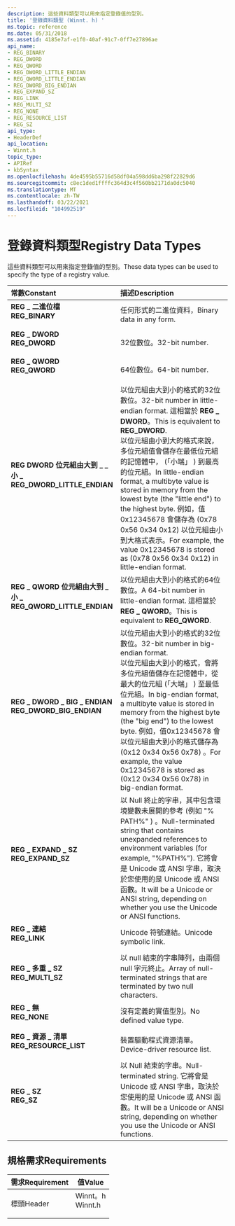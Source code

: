 ```yaml
---
description: 這些資料類型可以用來指定登錄值的型別。
title: '登錄資料類型 (Winnt. h) '
ms.topic: reference
ms.date: 05/31/2018
ms.assetid: 4185e7af-e1f0-40af-91c7-0ff7e27896ae
api_name:
- REG_BINARY
- REG_DWORD
- REG_QWORD
- REG_DWORD_LITTLE_ENDIAN
- REG_QWORD_LITTLE_ENDIAN
- REG_DWORD_BIG_ENDIAN
- REG_EXPAND_SZ
- REG_LINK
- REG_MULTI_SZ
- REG_NONE
- REG_RESOURCE_LIST
- REG_SZ
api_type:
- HeaderDef
api_location:
- Winnt.h
topic_type:
- APIRef
- kbSyntax
ms.openlocfilehash: 4de4595b55716d58df04a598dd6ba298f22829d6
ms.sourcegitcommit: c8ec1ded1ffffc364d3c4f560bb2171da0dc5040
ms.translationtype: MT
ms.contentlocale: zh-TW
ms.lasthandoff: 03/22/2021
ms.locfileid: "104992519"
---
```

# <a name="registry-data-types"></a><span data-ttu-id="0906d-103">登錄資料類型</span><span class="sxs-lookup"><span data-stu-id="0906d-103">Registry Data Types</span></span>

<span data-ttu-id="0906d-104">這些資料類型可以用來指定登錄值的型別。</span><span class="sxs-lookup"><span data-stu-id="0906d-104">These data types can be used to specify the type of a registry value.</span></span>



| <span data-ttu-id="0906d-105">常數</span><span class="sxs-lookup"><span data-stu-id="0906d-105">Constant</span></span>                                                                                                                                                                                      | <span data-ttu-id="0906d-106">描述</span><span class="sxs-lookup"><span data-stu-id="0906d-106">Description</span></span>                                                                                                                                                                                                                                                                                                                  |
|:----------------------------------------------------------------------------------------------------------------------------------------------------------------------------------------------|:-----------------------------------------------------------------------------------------------------------------------------------------------------------------------------------------------------------------------------------------------------------------------------------------------------------------------------|
| <span id="REG_BINARY"></span><span id="reg_binary"></span><dl> <span data-ttu-id="0906d-107"><dt>**REG \_ 二進位檔**</dt></span><span class="sxs-lookup"><span data-stu-id="0906d-107"><dt>**REG\_BINARY**</dt></span></span> </dl>                                          | <span data-ttu-id="0906d-108">任何形式的二進位資料，</span><span class="sxs-lookup"><span data-stu-id="0906d-108">Binary data in any form.</span></span><br/>                                                                                                                                                                                                                                                                                          |
| <span id="REG_DWORD"></span><span id="reg_dword"></span><dl> <span data-ttu-id="0906d-109"><dt>**REG \_ DWORD**</dt></span><span class="sxs-lookup"><span data-stu-id="0906d-109"><dt>**REG\_DWORD**</dt></span></span> </dl>                                             | <span data-ttu-id="0906d-110">32位數位。</span><span class="sxs-lookup"><span data-stu-id="0906d-110">32-bit number.</span></span><br/>                                                                                                                                                                                                                                                                                                    |
| <span id="REG_QWORD"></span><span id="reg_qword"></span><dl> <span data-ttu-id="0906d-111"><dt>**REG \_ QWORD**</dt></span><span class="sxs-lookup"><span data-stu-id="0906d-111"><dt>**REG\_QWORD**</dt></span></span> </dl>                                             | <span data-ttu-id="0906d-112">64位數位。</span><span class="sxs-lookup"><span data-stu-id="0906d-112">64-bit number.</span></span><br/>                                                                                                                                                                                                                                                                                                    |
| <span id="REG_DWORD_LITTLE_ENDIAN"></span><span id="reg_dword_little_endian"></span><dl> <span data-ttu-id="0906d-113"><dt>**REG DWORD 位元組由大到 \_ \_ 小 \_**</dt></span><span class="sxs-lookup"><span data-stu-id="0906d-113"><dt>**REG\_DWORD\_LITTLE\_ENDIAN**</dt></span></span> </dl> | <span data-ttu-id="0906d-114">以位元組由大到小的格式的32位數位。</span><span class="sxs-lookup"><span data-stu-id="0906d-114">32-bit number in little-endian format.</span></span> <span data-ttu-id="0906d-115">這相當於 **REG \_ DWORD**。</span><span class="sxs-lookup"><span data-stu-id="0906d-115">This is equivalent to **REG\_DWORD**.</span></span><br/> <span data-ttu-id="0906d-116">以位元組由小到大的格式來說，多位元組值會儲存在最低位元組的記憶體中， (「小端」 ) 到最高的位元組。</span><span class="sxs-lookup"><span data-stu-id="0906d-116">In little-endian format, a multibyte value is stored in memory from the lowest byte (the "little end") to the highest byte.</span></span> <span data-ttu-id="0906d-117">例如，值0x12345678 會儲存為 (0x78 0x56 0x34 0x12) 以位元組由小到大格式表示。</span><span class="sxs-lookup"><span data-stu-id="0906d-117">For example, the value 0x12345678 is stored as (0x78 0x56 0x34 0x12) in little-endian format.</span></span><br/> |
| <span id="REG_QWORD_LITTLE_ENDIAN"></span><span id="reg_qword_little_endian"></span><dl> <span data-ttu-id="0906d-118"><dt>**REG \_ QWORD 位元組由大到 \_ 小 \_**</dt></span><span class="sxs-lookup"><span data-stu-id="0906d-118"><dt>**REG\_QWORD\_LITTLE\_ENDIAN**</dt></span></span> </dl> | <span data-ttu-id="0906d-119">以位元組由大到小的格式的64位數位。</span><span class="sxs-lookup"><span data-stu-id="0906d-119">A 64-bit number in little-endian format.</span></span> <span data-ttu-id="0906d-120">這相當於 **REG \_ QWORD**。</span><span class="sxs-lookup"><span data-stu-id="0906d-120">This is equivalent to **REG\_QWORD**.</span></span> <br/>                                                                                                                                                                                                                                   |
| <span id="REG_DWORD_BIG_ENDIAN"></span><span id="reg_dword_big_endian"></span><dl> <span data-ttu-id="0906d-121"><dt>**REG \_ DWORD \_ BIG \_ ENDIAN**</dt></span><span class="sxs-lookup"><span data-stu-id="0906d-121"><dt>**REG\_DWORD\_BIG\_ENDIAN**</dt></span></span> </dl>          | <span data-ttu-id="0906d-122">以位元組由大到小的格式的32位數位。</span><span class="sxs-lookup"><span data-stu-id="0906d-122">32-bit number in big-endian format.</span></span><br/> <span data-ttu-id="0906d-123">以位元組由大到小的格式，會將多位元組值儲存在記憶體中，從最大的位元組 (「大端」 ) 至最低位元組。</span><span class="sxs-lookup"><span data-stu-id="0906d-123">In big-endian format, a multibyte value is stored in memory from the highest byte (the "big end") to the lowest byte.</span></span> <span data-ttu-id="0906d-124">例如，值0x12345678 會以位元組由大到小的格式儲存為 (0x12 0x34 0x56 0x78) 。</span><span class="sxs-lookup"><span data-stu-id="0906d-124">For example, the value 0x12345678 is stored as (0x12 0x34 0x56 0x78) in big-endian format.</span></span><br/>                                                   |
| <span id="REG_EXPAND_SZ"></span><span id="reg_expand_sz"></span><dl> <span data-ttu-id="0906d-125"><dt>**REG \_ EXPAND \_ SZ**</dt></span><span class="sxs-lookup"><span data-stu-id="0906d-125"><dt>**REG\_EXPAND\_SZ**</dt></span></span> </dl>                                | <span data-ttu-id="0906d-126">以 Null 終止的字串，其中包含環境變數未展開的參考 (例如 "% PATH%" ) 。</span><span class="sxs-lookup"><span data-stu-id="0906d-126">Null-terminated string that contains unexpanded references to environment variables (for example, "%PATH%").</span></span> <span data-ttu-id="0906d-127">它將會是 Unicode 或 ANSI 字串，取決於您使用的是 Unicode 或 ANSI 函數。</span><span class="sxs-lookup"><span data-stu-id="0906d-127">It will be a Unicode or ANSI string, depending on whether you use the Unicode or ANSI functions.</span></span><br/>                                                                                                     |
| <span id="REG_LINK"></span><span id="reg_link"></span><dl> <span data-ttu-id="0906d-128"><dt>**REG \_ 連結**</dt></span><span class="sxs-lookup"><span data-stu-id="0906d-128"><dt>**REG\_LINK**</dt></span></span> </dl>                                                | <span data-ttu-id="0906d-129">Unicode 符號連結。</span><span class="sxs-lookup"><span data-stu-id="0906d-129">Unicode symbolic link.</span></span><br/>                                                                                                                                                                                                                                                                                            |
| <span id="REG_MULTI_SZ"></span><span id="reg_multi_sz"></span><dl> <span data-ttu-id="0906d-130"><dt>**REG \_ 多重 \_ SZ**</dt></span><span class="sxs-lookup"><span data-stu-id="0906d-130"><dt>**REG\_MULTI\_SZ**</dt></span></span> </dl>                                   | <span data-ttu-id="0906d-131">以 null 結束的字串陣列，由兩個 null 字元終止。</span><span class="sxs-lookup"><span data-stu-id="0906d-131">Array of null-terminated strings that are terminated by two null characters.</span></span><br/>                                                                                                                                                                                                                                      |
| <span id="REG_NONE"></span><span id="reg_none"></span><dl> <span data-ttu-id="0906d-132"><dt>**REG \_ 無**</dt></span><span class="sxs-lookup"><span data-stu-id="0906d-132"><dt>**REG\_NONE**</dt></span></span> </dl>                                                | <span data-ttu-id="0906d-133">沒有定義的實值型別。</span><span class="sxs-lookup"><span data-stu-id="0906d-133">No defined value type.</span></span><br/>                                                                                                                                                                                                                                                                                            |
| <span id="REG_RESOURCE_LIST"></span><span id="reg_resource_list"></span><dl> <span data-ttu-id="0906d-134"><dt>**REG \_ 資源 \_ 清單**</dt></span><span class="sxs-lookup"><span data-stu-id="0906d-134"><dt>**REG\_RESOURCE\_LIST**</dt></span></span> </dl>                    | <span data-ttu-id="0906d-135">裝置驅動程式資源清單。</span><span class="sxs-lookup"><span data-stu-id="0906d-135">Device-driver resource list.</span></span><br/>                                                                                                                                                                                                                                                                                      |
| <span id="REG_SZ"></span><span id="reg_sz"></span><dl> <span data-ttu-id="0906d-136"><dt>**REG \_ SZ**</dt></span><span class="sxs-lookup"><span data-stu-id="0906d-136"><dt>**REG\_SZ**</dt></span></span> </dl>                                                      | <span data-ttu-id="0906d-137">以 Null 結束的字串。</span><span class="sxs-lookup"><span data-stu-id="0906d-137">Null-terminated string.</span></span> <span data-ttu-id="0906d-138">它將會是 Unicode 或 ANSI 字串，取決於您使用的是 Unicode 或 ANSI 函數。</span><span class="sxs-lookup"><span data-stu-id="0906d-138">It will be a Unicode or ANSI string, depending on whether you use the Unicode or ANSI functions.</span></span><br/>                                                                                                                                                                                          |



## <a name="requirements"></a><span data-ttu-id="0906d-139">規格需求</span><span class="sxs-lookup"><span data-stu-id="0906d-139">Requirements</span></span>



| <span data-ttu-id="0906d-140">需求</span><span class="sxs-lookup"><span data-stu-id="0906d-140">Requirement</span></span> | <span data-ttu-id="0906d-141">值</span><span class="sxs-lookup"><span data-stu-id="0906d-141">Value</span></span> |
|-------------------|------------------------------------------------------------------------------------|
| <span data-ttu-id="0906d-142">標頭</span><span class="sxs-lookup"><span data-stu-id="0906d-142">Header</span></span><br/> | <dl> <span data-ttu-id="0906d-143"><dt>Winnt。h</dt></span><span class="sxs-lookup"><span data-stu-id="0906d-143"><dt>Winnt.h</dt></span></span> </dl> |



 

 




